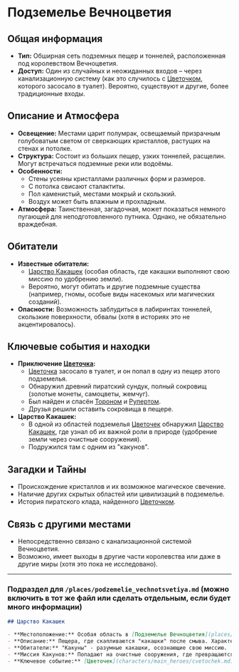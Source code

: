 # Подземелье Вечноцветия

## Общая информация
- **Тип:** Обширная сеть подземных пещер и тоннелей, расположенная под королевством Вечноцветия.
- **Доступ:** Один из случайных и неожиданных входов – через канализационную систему (как это случилось с [Цветочком](characters/main_heroes/cvetochek.md), которого засосало в туалет). Вероятно, существуют и другие, более традиционные входы.

## Описание и Атмосфера
- **Освещение:** Местами царит полумрак, освещаемый призрачным голубоватым светом от сверкающих кристаллов, растущих на стенах и потолке.
- **Структура:** Состоит из больших пещер, узких тоннелей, расщелин. Могут встречаться подземные реки или водоёмы.
- **Особенности:**
    - Стены усеяны кристаллами различных форм и размеров.
    - С потолка свисают сталактиты.
    - Пол каменистый, местами мокрый и скользкий.
    - Воздух может быть влажным и прохладным.
- **Атмосфера:** Таинственная, загадочная, может показаться немного пугающей для неподготовленного путника. Однако, не обязательно враждебная.

## Обитатели
- **Известные обитатели:**
    - [Царство Какашек](places/podzemelie_vechnotsvetiya.md#царство-какашек) (особая область, где какашки выполняют свою миссию по удобрению земли).
    - Вероятно, могут обитать и другие подземные существа (например, гномы, особые виды насекомых или магических созданий).
- **Опасности:** Возможность заблудиться в лабиринтах тоннелей, скользкие поверхности, обвалы (хотя в историях это не акцентировалось).

## Ключевые события и находки
- **Приключение [Цветочка](characters/main_heroes/cvetochek.md):**
    - [Цветочка](characters/main_heroes/cvetochek.md) засосало в туалет, и он попал в одну из пещер этого подземелья.
    - Обнаружил древний пиратский сундук, полный сокровищ (золотые монеты, самоцветы, жемчуг).
    - Был найден и спасён [Тороном](characters/main_heroes/toron.md) и [Рупертом](characters/main_heroes/rupert.md).
    - Друзья решили оставить сокровища в пещере.
- **Царство Какашек:**
    - В одной из областей подземелья [Цветочек](characters/main_heroes/cvetochek.md) обнаружил [Царство Какашек](places/podzemelie_vechnotsvetiya.md#царство-какашек), где узнал об их важной роли в природе (удобрение земли через очистные сооружения).
    - Подружился там с одним из "какунов".

## Загадки и Тайны
- Происхождение кристаллов и их возможное магическое свечение.
- Наличие других скрытых областей или цивилизаций в подземелье.
- История пиратского клада, найденного [Цветочком](characters/main_heroes/cvetochek.md).

## Связь с другими местами
- Непосредственно связано с канализационной системой Вечноцветия.
- Возможно, имеет выходы в другие части королевства или даже в другие миры (хотя это пока не исследовано).

---
### Подраздел для `/places/podzemelie_vechnotsvetiya.md` (можно включить в тот же файл или сделать отдельным, если будет много информации)

```markdown
## Царство Какашек

- **Местоположение:** Особая область в [Подземелье Вечноцветия](places/podzemelie_vechnotsvetiya.md).
- **Описание:** Пещера, где скапливаются "какашки" после смыва. Характеризуется причудливыми кучами разных форм и размеров, специфическим, но не неприятным ароматом.
- **Обитатели:** "Какуны" - разумные какашки, осознающие свою миссию.
- **Миссия Какунов:** Попадают на очистные сооружения, где превращаются в ценное удобрение для растений, способствуя росту новой жизни.
- **Ключевое событие:** [Цветочек](characters/main_heroes/cvetochek.md) попал сюда и подружился с одним из какунов, узнав об их важной роли в экосистеме.